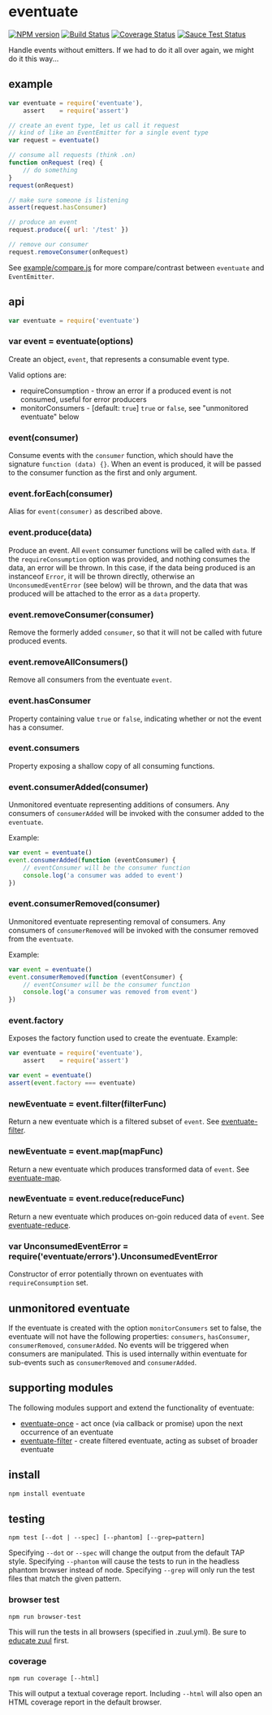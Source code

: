 # eventuate

[![NPM version](https://badge.fury.io/js/eventuate.png)](http://badge.fury.io/js/eventuate)
[![Build Status](https://travis-ci.org/jasonpincin/eventuate.svg?branch=master)](https://travis-ci.org/jasonpincin/eventuate)
[![Coverage Status](https://coveralls.io/repos/jasonpincin/eventuate/badge.png?branch=master)](https://coveralls.io/r/jasonpincin/eventuate?branch=master)
[![Sauce Test Status](https://saucelabs.com/browser-matrix/jp-eventuate.svg)](https://saucelabs.com/u/jp-eventuate)

Handle events without emitters. If we had to do it all over again, we might do it this way...


## example

```javascript
var eventuate = require('eventuate'),
    assert    = require('assert')

// create an event type, let us call it request
// kind of like an EventEmitter for a single event type
var request = eventuate()

// consume all requests (think .on)
function onRequest (req) {
    // do something
}
request(onRequest)

// make sure someone is listening
assert(request.hasConsumer)

// produce an event
request.produce({ url: '/test' })

// remove our consumer
request.removeConsumer(onRequest)
```

See [example/compare.js](https://github.com/jasonpincin/eventuate/blob/master/example/compare.js) for more compare/contrast between `eventuate` and `EventEmitter`.


## api

```javascript
var eventuate = require('eventuate')
```

### var event = eventuate(options)

Create an object, `event`, that represents a consumable event type.

Valid options are:

* requireConsumption - throw an error if a produced event is not consumed, useful for error producers
* monitorConsumers - [default: `true`] `true` or `false`, see "unmonitored eventuate" below

### event(consumer)

Consume events with the `consumer` function, which should have the signature `function (data) {}`. When an event is produced, it will be passed to the consumer function as the first and only argument. 

### event.forEach(consumer)

Alias for `event(consumer)` as described above.

### event.produce(data)

Produce an event. All `event` consumer functions will be called with `data`. If the `requireConsumption` option was provided, and nothing consumes the data, an error will be thrown. In this case, if the data being produced is an instanceof `Error`, it will be thrown directly, otherwise an `UnconsumedEventError` (see below) will be thrown, and the data that was produced will be attached to the error as a `data` property.

### event.removeConsumer(consumer)

Remove the formerly added `consumer`, so that it will not be called with future produced events.

### event.removeAllConsumers()

Remove all consumers from the eventuate `event`.

### event.hasConsumer

Property containing value `true` or `false`, indicating whether or not the event has a consumer.

### event.consumers

Property exposing a shallow copy of all consuming functions.

### event.consumerAdded(consumer)

Unmonitored eventuate representing additions of consumers. Any consumers of `consumerAdded` will be invoked with the consumer added to the `eventuate`.

Example:

```javascript
var event = eventuate()
event.consumerAdded(function (eventConsumer) {
    // eventConsumer will be the consumer function
    console.log('a consumer was added to event')
})
```

### event.consumerRemoved(consumer)

Unmonitored eventuate representing removal of consumers. Any consumers of `consumerRemoved` will be invoked with the consumer removed from the `eventuate`.

Example:

```javascript
var event = eventuate()
event.consumerRemoved(function (eventConsumer) {
    // eventConsumer will be the consumer function
    console.log('a consumer was removed from event')
})
```

### event.factory

Exposes the factory function used to create the eventuate. Example:

```javascript
var eventuate = require('eventuate'),
    assert    = require('assert')

var event = eventuate()
assert(event.factory === eventuate)
```

### newEventuate = event.filter(filterFunc)

Return a new eventuate which is a filtered subset of `event`. See
[eventuate-filter](https://github.com/jasonpincin/eventuate-filter).

### newEventuate = event.map(mapFunc)

Return a new eventuate which produces transformed data of `event`. See
[eventuate-map](https://github.com/Georgette/eventuate-map).

### newEventuate = event.reduce(reduceFunc)

Return a new eventuate which produces on-goin reduced data of `event`. See
[eventuate-reduce](https://github.com/Georgette/eventuate-reduce).

### var UnconsumedEventError = require('eventuate/errors').UnconsumedEventError

Constructor of error potentially thrown on eventuates with `requireConsumption` set.


## unmonitored eventuate

If the eventuate is created with the option `monitorConsumers` set to false, the eventuate will not have the following properties: `consumers`, `hasConsumer`, `consumerRemoved`, `consumerAdded`.  No events will be triggered when consumers are manipulated.  This is used internally within eventuate for sub-events such as `consumerRemoved` and `consumerAdded`.

## supporting modules

The following modules support and extend the functionality of eventuate:

* [eventuate-once](https://github.com/jasonpincin/eventuate-once) - act once (via callback or promise) upon the next occurrence of an eventuate
* [eventuate-filter](https://github.com/jasonpincin/eventuate-filter) - create filtered eventuate, acting as subset of broader eventuate

## install

```sh
npm install eventuate
```

## testing

`npm test [--dot | --spec] [--phantom] [--grep=pattern]`

Specifying `--dot` or `--spec` will change the output from the default TAP style. 
Specifying `--phantom` will cause the tests to run in the headless phantom browser instead of node.
Specifying `--grep` will only run the test files that match the given pattern.

### browser test

`npm run browser-test`

This will run the tests in all browsers (specified in .zuul.yml). Be sure to [educate zuul](https://github.com/defunctzombie/zuul/wiki/cloud-testing#2-educate-zuul) first.

### coverage

`npm run coverage [--html]`

This will output a textual coverage report. Including `--html` will also open 
an HTML coverage report in the default browser.
